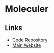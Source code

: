 # Moleculer

## Links

- [Code Repository](https://github.com/moleculerjs/moleculer)
- [Main Website](https://moleculer.services/)
